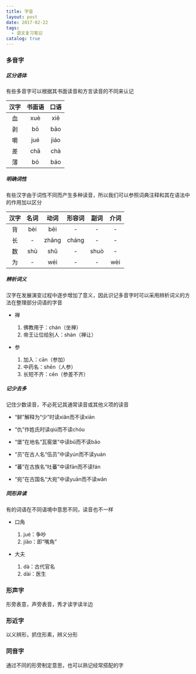```yaml
---
title: 字音
layout: post
date: 2017-02-22
tags:
  - 语文复习笔记
catalog: true
---
```


### 多音字

##### 区分语体

有些多音字可以根据其书面读音和方言读音的不同来认记

|  汉字  | 书面语 |  口语  |
| :----: | :----: | :----: |
|   血   |   xuè  |  xiě   |
|   剥   |   bō   |  bāo   |
|   嚼   |   jué  |  jiáo  |
|   差   |   chā  |  chà   |
|   薄   |   bó   |  báo   |

##### 明确词性

有些汉字由于词性不同而产生多种读音，所以我们可以参照词典注释和其在语法中的作用加以区分

|  汉字  |  名词  |  动词  |  形容词  |  副词  |  介词  |
| :----: | :---: | :----: | :-----: | :----: | :----: |
|   背   |  bèi  |   bēi  |    -    |   -    |   -    |
|   长   |   -   |  zhǎng |  cháng  |   -    |   -    |
|   数   |  shù  |   shǔ  |    -    |  shuò  |   -    |
|   为   |   -   |   wéi  |    -    |   -    |   wèi  |

##### 辨析词义

汉字在发展演变过程中逐步增加了意义，因此识记多音字时可以采用辨析词义的方法在整理部分词语的字音

- 禅  
  1. 佛教用于：chán（坐禅）  
  2. 帝王让位给别人：shàn（禅让）

- 参  
  1. 加入：cān（参加）  
  2. 中药名：shēn（人参）  
  3. 长短不齐：cēn（参差不齐）

##### 记少去多

记住少数读音，不必死记其通常读音或其他义项的读音

- “鲜”解释为“少”时读xiǎn而不读xiān

- “仇”作姓氏时读qiú而不读chóu
 
- “堡”在地名“瓦窑堡”中读bǔ而不读bǎo
 
- “员”在古人名“伍员”中读yún而不读yuán
 
- “蕃”在古族名“吐蕃”中读fān而不读fán
 
- “宛”在古国名“大宛”中读yuān而不读wǎn

##### 同形异读

有的词语在不同语境中意思不同，读音也不一样

- 口角  
  1. jué：争吵  
  2. jiǎo：即“嘴角”

- 大夫  
  1. dà：古代官名  
  2. dài：医生

### 形声字

形旁表意，声旁表音，秀才读字读半边

### 形近字

以义辨形，抓住形素，辨义分形

### 同音字

通过不同的形旁制定意思，也可以熟记经常搭配的字
